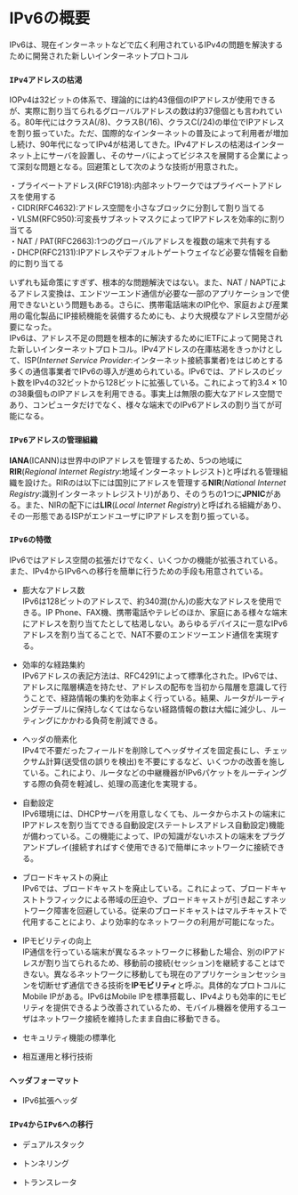 # IPv6の概要
IPv6は、現在インターネットなどで広く利用されているIPv4の問題を解決するために開発された新しいインターネットプロトコル

### `IPv4アドレスの枯渇`
IOPv4は32ビットの体系で、理論的には約43億個のIPアドレスが使用できるが、実際に割り当てられるグローバルアドレスの数は約37億個とも言われている。80年代にはクラスA(/8)、クラスB(/16)、クラスC(/24)の単位でIPアドレスを割り振っていた。ただ、国際的なインターネットの普及によって利用者が増加し続け、90年代になってIPv4が枯渇してきた。IPv4アドレスの枯渇はインターネット上にサーバを設置し、そのサーバによってビジネスを展開する企業によって深刻な問題となる。回避策として次のような技術が用意された。  

・プライベートアドレス(RFC1918):内部ネットワークではプライベートアドレスを使用する  
・CIDR(RFC4632):アドレス空間を小さなブロックに分割して割り当てる  
・VLSM(RFC950):可変長サブネットマスクによってIPアドレスを効率的に割り当てる  
・NAT / PAT(RFC2663):1つのグローバルアドレスを複数の端末で共有する  
・DHCP(RFC2131):IPアドレスやデフォルトゲートウェイなど必要な情報を自動的に割り当てる

いずれも延命策にすぎず、根本的な問題解決ではない。また、NAT / NAPTによるアドレス変換は、エンドツーエンド通信が必要な一部のアプリケーションで使用できないという問題もある。さらに、携帯電話端末のIP化や、家庭および産業用の電化製品にIP接続機能を装備するためにも、より大規模なアドレス空間が必要になった。  
IPv6は、アドレス不足の問題を根本的に解決するためにIETFによって開発された新しいインターネットプロトコル。IPv4アドレスの在庫枯渇をきっかけとして、ISP(*Internet Service Provider*:インターネット接続事業者)をはじめとする多くの通信事業者でIPv6の導入が進められている。IPv6では、アドレスのビット数をIPv4の32ビットから128ビットに拡張している。これによって約3.4 × 10の38乗個ものIPアドレスを利用できる。事実上は無限の膨大なアドレス空間であり、コンピュータだけでなく、様々な端末でのIPv6アドレスの割り当てが可能になる。

### `IPv6アドレスの管理組織`
**IANA**(ICANN)は世界中のIPアドレスを管理するため、5つの地域に**RIR**(*Regional Internet Registry*:地域インターネットレジスト)と呼ばれる管理組織を設けた。RIRのは以下には国別にアドレスを管理する**NIR**(*National Internet Registry*:識別インターネットレジストリ)があり、そのうちの1つに**JPNIC**がある。また、NIRの配下には**LIR**(*Local Internet Registry*)と呼ばれる組織があり、その一形態であるISPがエンドユーザにIPアドレスを割り振っている。

### `IPv6の特徴`
IPv6ではアドレス空間の拡張だけでなく、いくつかの機能が拡張されている。また、IPv4からIPv6への移行を簡単に行うための手段も用意されている。

- 膨大なアドレス数  
IPv6は128ビットのアドレスで、約340澗(かん)の膨大なアドレスを使用できる。IP Phone、FAX機、携帯電話やテレビのほか、家庭にある様々な端末にアドレスを割り当てたとして枯渇しない。あらゆるデバイスに一意なIPv6アドレスを割り当てることで、NAT不要のエンドツーエンド通信を実現する。

- 効率的な経路集約  
IPv6アドレスの表記方法は、RFC4291によって標準化された。IPv6では、アドレスに階層構造を持たせ、アドレスの配布を当初から階層を意識して行うことで、経路情報の集約を効率よく行っている。結果、ルータがルーティングテーブルに保持しなくてはならない経路情報の数は大幅に減少し、ルーティングにかかわる負荷を削減できる。

- ヘッダの簡素化  
IPv4で不要だったフィールドを削除してヘッダサイズを固定長にし、チェックサム計算(送受信の誤りを検出)を不要にするなど、いくつかの改善を施している。これにより、ルータなどの中継機器がIPv6パケットをルーティングする際の負荷を軽減し、処理の高速化を実現する。

- 自動設定  
IPv6環境には、DHCPサーバを用意しなくても、ルータからホストの端末にIPアドレスを割り当てできる自動設定(ステートレスアドレス自動設定)機能が備わっている。この機能によって、IPの知識がないホストの端末をプラグアンドプレイ(接続すればすぐ使用できる)で簡単にネットワークに接続できる。

- ブロードキャストの廃止  
IPv6では、ブロードキャストを廃止している。これによって、ブロードキャストトラフィックによる帯域の圧迫や、ブロードキャストが引き起こすネットワーク障害を回避している。従来のブロードキャストはマルチキャストで代用することにより、より効率的なネットワークの利用が可能になった。

- IPモビリティの向上  
IP通信を行っている端末が異なるネットワークに移動した場合、別のIPアドレスが割り当てられるため、移動前の接続(セッション)を継続することはできない。異なるネットワークに移動しても現在のアプリケーションセッションを切断せず通信できる技術を**IPモビリティ**と呼ぶ。具体的なプロトコルにMobile IPがある。IPv6はMobile IPを標準搭載し、IPv4よりも効率的にモビリティを提供できるよう改善されているため、モバイル機器を使用するユーザはネットワーク接続を維持したまま自由に移動できる。

- セキュリティ機能の標準化


- 相互運用と移行技術


### `ヘッダフォーマット`


- IPv6拡張ヘッダ

### `IPv4からIPv6への移行`


- デュアルスタック


- トンネリング


- トランスレータ
